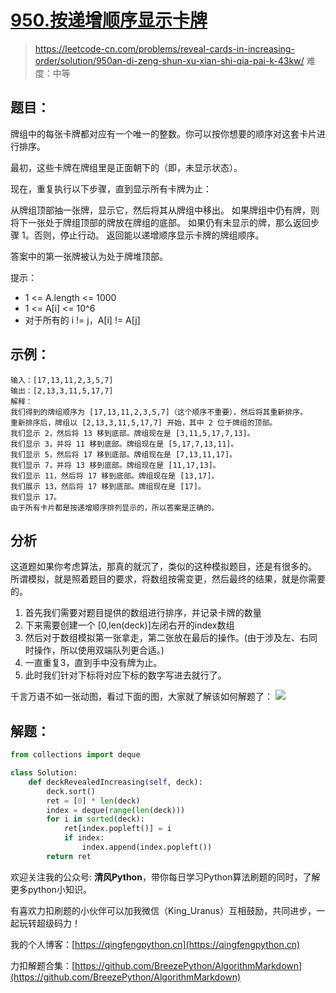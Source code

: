 # [950.按递增顺序显示卡牌](https://leetcode-cn.com/problems/reveal-cards-in-increasing-order/solution/950an-di-zeng-shun-xu-xian-shi-qia-pai-k-43kw/)
> https://leetcode-cn.com/problems/reveal-cards-in-increasing-order/solution/950an-di-zeng-shun-xu-xian-shi-qia-pai-k-43kw/
> 难度：中等

## 题目：

牌组中的每张卡牌都对应有一个唯一的整数。你可以按你想要的顺序对这套卡片进行排序。

最初，这些卡牌在牌组里是正面朝下的（即，未显示状态）。

现在，重复执行以下步骤，直到显示所有卡牌为止：

从牌组顶部抽一张牌，显示它，然后将其从牌组中移出。
如果牌组中仍有牌，则将下一张处于牌组顶部的牌放在牌组的底部。
如果仍有未显示的牌，那么返回步骤 1。否则，停止行动。
返回能以递增顺序显示卡牌的牌组顺序。

答案中的第一张牌被认为处于牌堆顶部。

提示：
- 1 <= A.length <= 1000
- 1 <= A[i] <= 10^6
- 对于所有的 i != j，A[i] != A[j]

## 示例：

```
输入：[17,13,11,2,3,5,7]
输出：[2,13,3,11,5,17,7]
解释：
我们得到的牌组顺序为 [17,13,11,2,3,5,7]（这个顺序不重要），然后将其重新排序。
重新排序后，牌组以 [2,13,3,11,5,17,7] 开始，其中 2 位于牌组的顶部。
我们显示 2，然后将 13 移到底部。牌组现在是 [3,11,5,17,7,13]。
我们显示 3，并将 11 移到底部。牌组现在是 [5,17,7,13,11]。
我们显示 5，然后将 17 移到底部。牌组现在是 [7,13,11,17]。
我们显示 7，并将 13 移到底部。牌组现在是 [11,17,13]。
我们显示 11，然后将 17 移到底部。牌组现在是 [13,17]。
我们展示 13，然后将 17 移到底部。牌组现在是 [17]。
我们显示 17。
由于所有卡片都是按递增顺序排列显示的，所以答案是正确的。
```

## 分析

这道题如果你考虑算法，那真的就沉了，类似的这种模拟题目，还是有很多的。
所谓模拟，就是照着题目的要求，将数组按需变更，然后最终的结果，就是你需要的。

1. 首先我们需要对题目提供的数组进行排序，并记录卡牌的数量
2. 下来需要创建一个 [0,len(deck)]左闭右开的index数组
3. 然后对于数组模拟第一张拿走，第二张放在最后的操作。(由于涉及左、右同时操作，所以使用双端队列更合适。)
4. 一直重复3，直到手中没有牌为止。
5. 此时我们针对下标将对应下标的数字写进去就行了。

千言万语不如一张动图，看过下面的图，大家就了解该如何解题了：
![](https://pic.leetcode-cn.com/1625820055-FcpcTV-2021-7-9-111500.gif)


## 解题：

```python
from collections import deque

class Solution:
    def deckRevealedIncreasing(self, deck):
        deck.sort()
        ret = [0] * len(deck)
        index = deque(range(len(deck)))
        for i in sorted(deck):
            ret[index.popleft()] = i
            if index:
                index.append(index.popleft())
        return ret
```

欢迎关注我的公众号: **清风Python**，带你每日学习Python算法刷题的同时，了解更多python小知识。

有喜欢力扣刷题的小伙伴可以加我微信（King_Uranus）互相鼓励，共同进步，一起玩转超级码力！

我的个人博客：[https://qingfengpython.cn](https://qingfengpython.cn)

力扣解题合集：[https://github.com/BreezePython/AlgorithmMarkdown](https://github.com/BreezePython/AlgorithmMarkdown)
